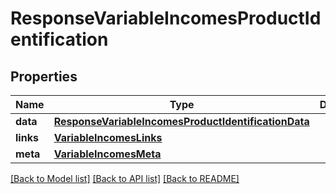 # ResponseVariableIncomesProductIdentification

## Properties
Name | Type | Description | Notes
------------ | ------------- | ------------- | -------------
**data** | [**ResponseVariableIncomesProductIdentificationData**](ResponseVariableIncomesProductIdentificationData.md) |  | 
**links** | [**VariableIncomesLinks**](VariableIncomesLinks.md) |  | 
**meta** | [**VariableIncomesMeta**](VariableIncomesMeta.md) |  | 

[[Back to Model list]](../README.md#documentation-for-models) [[Back to API list]](../README.md#documentation-for-api-endpoints) [[Back to README]](../README.md)

